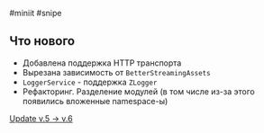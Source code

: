 #miniit #snipe 

## Что нового

- Добавлена поддержка HTTP транспорта
- Вырезана зависимость от `BetterStreamingAssets`
- `LoggerService` - поддержка `ZLogger`
- Рефакторинг. Разделение модулей (в том числе из-за этого появились вложенные namespace-ы)

[Update v.5 → v.6](Update%20v.5%20→%20v.6.md)